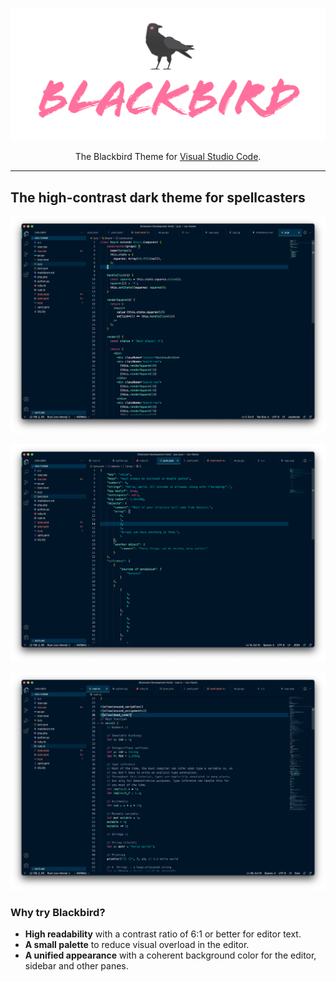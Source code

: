 <p align="center">
  <img src="https://github.com/nickcernis/blackbird-theme/blob/main/images/blackbird-logo.png" alt="Blackbird Theme">
</p>

<p align="center">The Blackbird Theme for <a href="https://code.visualstudio.com/">Visual Studio Code</a>.</p>

--- 
## The high-contrast dark theme for spellcasters

![Screenshot showing JavaScript highlighting.](https://github.com/nickcernis/blackbird-theme/blob/main/images/blackbird-vsc-js.png)

![Screenshot showing JSON highlighting.](https://github.com/nickcernis/blackbird-theme/blob/main/images/blackbird-vsc-json.png)

![Screenshot showing Rust highlighting.](https://github.com/nickcernis/blackbird-theme/blob/main/images/blackbird-vsc-rust.png)

### Why try Blackbird?

- **High readability** with a contrast ratio of 6:1 or better for editor text.
- **A small palette** to reduce visual overload in the editor.
- **A unified appearance** with a coherent background color for the editor, sidebar and other panes.

